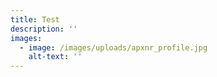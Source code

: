 ```yaml
---
title: Test
description: ''
images:
  - image: /images/uploads/apxnr_profile.jpg
    alt-text: ''
---
```


